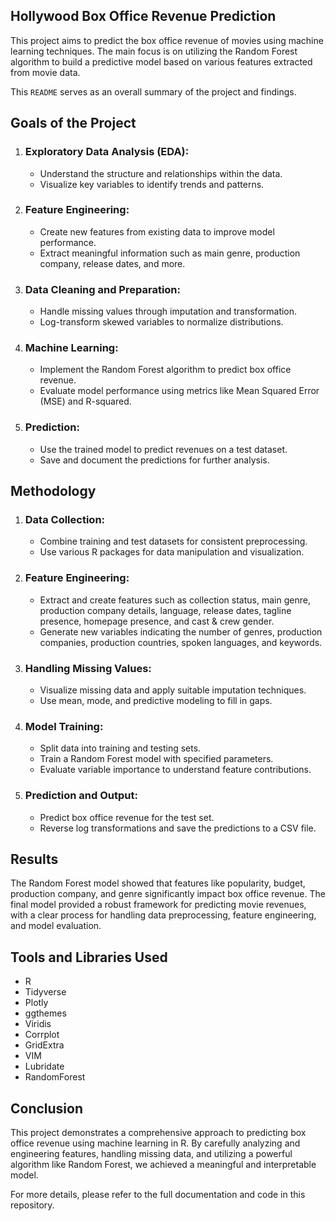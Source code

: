 ## Hollywood Box Office Revenue Prediction
This project aims to predict the box office revenue of movies using machine learning techniques.
The main focus is on utilizing the Random Forest algorithm to build a predictive model based on various features extracted from movie data.

This `README` serves as an overall summary of the project and findings. 

## Goals of the Project
  1. ### Exploratory Data Analysis (EDA):
     - Understand the structure and relationships within the data.
     - Visualize key variables to identify trends and patterns.
      
  2. ### Feature Engineering:
     - Create new features from existing data to improve model performance.
     - Extract meaningful information such as main genre, production company, release dates, and more.
    
  3. ### Data Cleaning and Preparation:
     - Handle missing values through imputation and transformation.
     - Log-transform skewed variables to normalize distributions.
    
  4. ### Machine Learning:
     - Implement the Random Forest algorithm to predict box office revenue.
     - Evaluate model performance using metrics like Mean Squared Error (MSE) and R-squared.

  5. ### Prediction:
     - Use the trained model to predict revenues on a test dataset.
     - Save and document the predictions for further analysis.

## Methodology

  1. ### Data Collection:
     - Combine training and test datasets for consistent preprocessing.
     - Use various R packages for data manipulation and visualization.

  2. ### Feature Engineering:
     - Extract and create features such as collection status, main genre, production company details, language, release dates, tagline presence, homepage presence, and cast & crew gender.
     - Generate new variables indicating the number of genres, production companies, production countries, spoken languages, and keywords.

  3. ### Handling Missing Values:
     - Visualize missing data and apply suitable imputation techniques.
     - Use mean, mode, and predictive modeling to fill in gaps.

  4. ### Model Training:
     - Split data into training and testing sets.
     - Train a Random Forest model with specified parameters.
     - Evaluate variable importance to understand feature contributions.

  5. ### Prediction and Output:
     - Predict box office revenue for the test set.
     - Reverse log transformations and save the predictions to a CSV file.

## Results

The Random Forest model showed that features like popularity, budget, production company, and genre significantly impact box office revenue. The final model provided a robust framework for predicting movie revenues, with a clear process for handling data preprocessing, feature engineering, and model evaluation.

## Tools and Libraries Used

- R
- Tidyverse
- Plotly
- ggthemes
- Viridis
- Corrplot
- GridExtra
- VIM
- Lubridate
- RandomForest
  
## Conclusion

This project demonstrates a comprehensive approach to predicting box office revenue using machine learning in R. By carefully analyzing and engineering features, handling missing data, and utilizing a powerful algorithm like Random Forest, we achieved a meaningful and interpretable model.

For more details, please refer to the full documentation and code in this repository.
